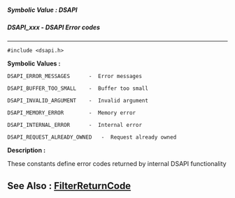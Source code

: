 ##### Symbolic Value : DSAPI
##### DSAPI_xxx - DSAPI Error codes
---
```
#include <dsapi.h>
```

**Symbolic Values :**

	DSAPI_ERROR_MESSAGES	  -  Error messages

	DSAPI_BUFFER_TOO_SMALL	  -  Buffer too small

	DSAPI_INVALID_ARGUMENT	  -  Invalid argument

	DSAPI_MEMORY_ERROR		  -  Memory error

	DSAPI_INTERNAL_ERROR	  -  Internal error

	DSAPI_REQUEST_ALREADY_OWNED	  -  Request already owned


**Description :**

These constants define error codes returned by internal DSAPI functionality


**See Also :**
[FilterReturnCode](/domino-c-api-docs/reference/Data/FilterReturnCode)
---
